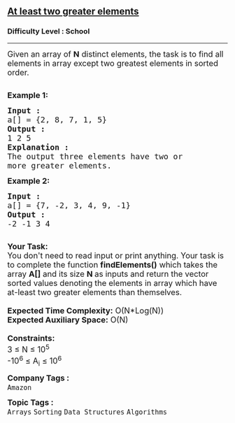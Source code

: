 <h2><a href="https://practice.geeksforgeeks.org/problems/at-least-two-greater-elements4625/1?page=4&status[]=unsolved&company[]=Amazon&sortBy=submissions">At least two greater elements</a></h2><h3>Difficulty Level : School</h3><hr><div class="problems_problem_content__Xm_eO"><p><span style="font-size:18px">Given an array of <strong>N</strong> distinct elements, the task is to find all elements in array except two greatest elements in sorted order.</span></p>

<p><br>
<span style="font-size:18px"><strong>Example 1:</strong></span></p>

<pre><span style="font-size:18px"><strong>Input : </strong>
a[] = {2, 8, 7, 1, 5}
<strong>Output :</strong>
1 2 5 
<strong>Explanation :</strong>
The output three elements have two or
more greater elements.   
</span></pre>

<p><span style="font-size:18px"><strong>Example 2:</strong></span></p>

<pre><span style="font-size:18px"><strong>Input :</strong>
a[] = {7, -2, 3, 4, 9, -1}
<strong>Output :</strong>
-2 -1 3 4</span>
</pre>

<p><br>
<span style="font-size:18px"><strong>Your Task:&nbsp;&nbsp;</strong><br>
You don't need to read input or print anything. Your task is to complete the function&nbsp;<strong>findElements()</strong>&nbsp;which takes the array <strong>A[]</strong> and its size <strong>N </strong>as inputs and return the vector sorted values denoting the elements in array which have at-least two greater elements than themselves.<br>
<br>
<strong>Expected Time Complexity:</strong> O(N*Log(N))<br>
<strong>Expected Auxiliary Space:</strong> O(N)<br>
<br>
<strong>Constraints:</strong><br>
3 ≤ N ≤ 10<sup>5</sup><br>
-10<sup>6</sup> ≤ A<sub>i</sub> ≤ 10<sup>6</sup></span></p>
</div><p><span style=font-size:18px><strong>Company Tags : </strong><br><code>Amazon</code>&nbsp;<br><p><span style=font-size:18px><strong>Topic Tags : </strong><br><code>Arrays</code>&nbsp;<code>Sorting</code>&nbsp;<code>Data Structures</code>&nbsp;<code>Algorithms</code>&nbsp;